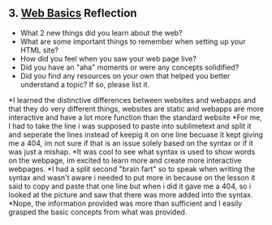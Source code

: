 ## 3. [Web Basics](3_web_basics/readme.md) Reflection

* What 2 new things did you learn about the web?
* What are some important things to remember when setting up your HTML site?
* How did you feel when you saw your web page live?
* Did you have an "aha" moments or were any concepts solidified?
* Did you find any resources on your own that helped you better understand a topic? If so, please list it.

<!-- Add your reflection here. Remove the comment markers -->
*I learned the distinctive differences between websites and webapps and that they do very different things, websites are static and webapps are more interactive and have a lot more function than the standard website
*For me, I had to take the line i was supposed to paste into sublimetext and split it and seperate the lines instead of keepig it on one line becuase it kept giving me a 404, im not sure if that is an issue solely based on the syntax or if it was just a mishap.
*It was cool to see what syntax is used to show words on the webpage, im excited to learn more and create more interactive webpages. 
*I had a split second "brain fart" so to speak when writing the syntax and wasn't aware i needed to put more in because on the lesson it said to copy and paste that one line but when i did it gave me a 404, so i looked at the picture and saw that there was more added into the syntax.
*Nope, the information provided was more than sufficient and I easily grasped the basic concepts from what was provided. 